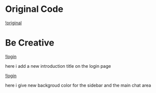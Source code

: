 # Original Code

[!original](./static/original.png)

# Be Creative

[!login](./static/login.png)

here i add a new introduction title on the login page

[!login](./static/chat_changes.png)

here i give new backgroud color for the sidebar and the main chat area